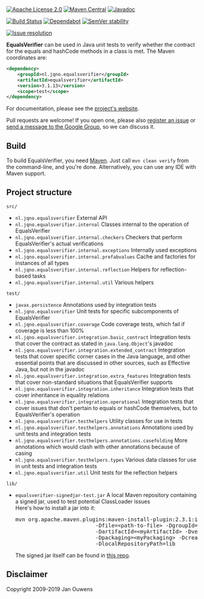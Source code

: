 [![Apache License 2.0](https://img.shields.io/:license-Apache%20License%202.0-blue.svg?style=shield)](https://github.com/jqno/equalsverifier/blob/master/LICENSE.md)
[![Maven Central](https://img.shields.io/maven-central/v/nl.jqno.equalsverifier/equalsverifier.svg?style=shield)](https://maven-badges.herokuapp.com/maven-central/nl.jqno.equalsverifier/equalsverifier/)
[![Javadoc](https://javadoc.io/badge/nl.jqno.equalsverifier/equalsverifier.svg?color=blue)](https://javadoc.io/doc/nl.jqno.equalsverifier/equalsverifier)

[![Build Status](https://circleci.com/gh/jqno/equalsverifier.svg?style=shield)](https://circleci.com/gh/jqno/equalsverifier)
[![Dependabot](https://flat.badgen.net/dependabot/jqno/equalsverifier?icon=dependabot)](https://dependabot.com/)
[![SemVer stability](https://api.dependabot.com/badges/compatibility_score?dependency-name=nl.jqno.equalsverifier:equalsverifier&package-manager=maven&version-scheme=semver)](https://dependabot.com/compatibility-score/?dependency-name=nl.jqno.equalsverifier:equalsverifier&package-manager=maven&version-scheme=semver)

[![Issue resolution](http://isitmaintained.com/badge/resolution/jqno/equalsverifier.svg)](http://isitmaintained.com/project/jqno/equalsverifier "Average time to resolve an issue")

**EqualsVerifier** can be used in Java unit tests to verify whether the contract for the equals and hashCode methods in a class is met.
The Maven coordinates are:

```xml
<dependency>
    <groupId>nl.jqno.equalsverifier</groupId>
    <artifactId>equalsverifier</artifactId>
    <version>3.1.13</version>
    <scope>test</scope>
</dependency>
```

For documentation, please see the [project's website](http://www.jqno.nl/equalsverifier).

Pull requests are welcome! If you open one, please also [register an issue](https://code.google.com/p/equalsverifier/issues/list) or [send a message to the Google Group](https://groups.google.com/forum/?fromgroups#!forum/equalsverifier), so we can discuss it.


Build
---

To build EqualsVerifier, you need [Maven](http://maven.apache.org/). Just call `mvn clean verify` from the command-line, and you're done. Alternatively, you can use any IDE with Maven support.


Project structure
---

`src/`

* `nl.jqno.equalsverifier`
  External API
* `nl.jqno.equalsverifier.internal`
  Classes internal to the operation of EqualsVerifier
* `nl.jqno.equalsverifier.internal.checkers`
  Checkers that perform EqualsVerifier's actual verifications
* `nl.jqno.equalsverifier.internal.exceptions`
  Internally used exceptions
* `nl.jqno.equalsverifier.internal.prefabvalues`
  Cache and factories for instances of all types
* `nl.jqno.equalsverifier.internal.reflection`
  Helpers for reflection-based tasks
* `nl.jqno.equalsverifier.internal.util`
  Various helpers

`test/`

* `javax.persistence`
  Annotations used by integration tests
* `nl.jqno.equalsverifier`
  Unit tests for specific subcomponents of EqualsVerifier
* `nl.jqno.equalsverifier.coverage`
  Code coverage tests, which fail if coverage is less than 100%
* `nl.jqno.equalsverifier.integration.basic_contract`
  Integration tests that cover the contract as stated in `java.lang.Object`'s javadoc
* `nl.jqno.equalsverifier.integration.extended_contract`
  Integration tests that cover specific corner cases in the Java language, and other essential points that are discussed in other sources, such as Effective Java, but not in the javadoc
* `nl.jqno.equalsverifier.integration.extra_features`
  Integration tests that cover non-standard situations that EqualsVerifier supports
* `nl.jqno.equalsverifier.integration.inheritance`
  Integration tests that cover inheritance in equality relations
* `nl.jqno.equalsverifier.integration.operational`
  Integration tests that cover issues that don't pertain to equals or hashCode themselves, but to EqualsVerifier's operation
* `nl.jqno.equalsverifier.testhelpers`
  Utility classes for use in tests
* `nl.jqno.equalsverifier.testhelpers.annotations`
  Annotations used by unit tests and integration tests
* `nl.jqno.equalsverifier.testhelpers.annotations.casefolding`
  More annotations which would clash with other annotations because of casing
* `nl.jqno.equalsverifier.testhelpers.types`
   Various data classes for use in unit tests and integration tests
* `nl.jqno.equalsverifier.util`
  Unit tests for the reflection helpers

`lib/`

* `equalsverifier-signedjar-test.jar`
  A local Maven repository containing a signed jar, used to test potential ClassLoader issues
  <br/>
  Here's how to install a jar into it:<br>
  <pre>
  mvn org.apache.maven.plugins:maven-install-plugin:2.3.1:install-file \
                           -Dfile=&lt;path-to-file> -DgroupId=&lt;myGroup> \
                           -DartifactId=&lt;myArtifactId> -Dversion=&lt;myVersion> \
                           -Dpackaging=&lt;myPackaging> -DcreateChecksum=true \
                           -DlocalRepositoryPath=lib
  </pre>
  The signed jar itself can be found in [this repo](https://github.com/jqno/equalsverifier-signedjar-test).

Disclaimer
---
Copyright 2009-2019 Jan Ouwens
